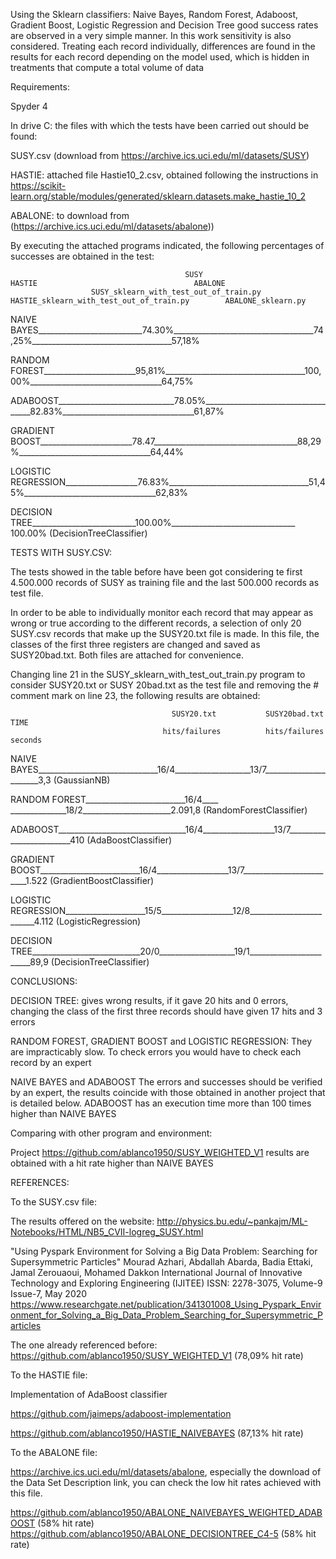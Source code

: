 Using the Sklearn classifiers: Naive Bayes, Random Forest, Adaboost, Gradient Boost, Logistic Regression and Decision Tree good success rates are observed in a very simple manner. In this work sensitivity is also considered.
Treating each record individually, differences are found in the results for each record depending on the model used, which is hidden in treatments that compute a total volume of data

Requirements:

Spyder 4

In drive C: the files with which the tests have been carried out should be found:

SUSY.csv (download from https://archive.ics.uci.edu/ml/datasets/SUSY)

HASTIE: attached file Hastie10_2.csv, obtained following the instructions in
 https://scikit-learn.org/stable/modules/generated/sklearn.datasets.make_hastie_10_2

ABALONE: to download from (https://archive.ics.uci.edu/ml/datasets/abalone))

By executing the attached programs indicated, the following percentages of successes are obtained in the test:


                                           SUSY                              HASTIE                                   ABALONE
                      SUSY_sklearn_with_test_out_of_train.py    HASTIE_sklearn_with_test_out_of_train.py        ABALONE_sklearn.py
                                  

NAIVE BAYES__________________________74.30%___________________________________74,25%___________________________________57,18%


RANDOM FOREST_______________________95,81%___________________________________100,00%_________________________________64,75%

ADABOOST_____________________________78.05%___________________________________82.83%_________________________________61,87%

GRADIENT BOOST_______________________78.47____________________________________88,29%_________________________________64,44%

LOGISTIC REGRESSION__________________76.83%___________________________________51,45%_________________________________62,83%


DECISION TREE__________________________100.00%_______________________________ 100.00%
(DecisionTreeClassifier)



TESTS WITH SUSY.CSV:

The tests showed in the table before have been got considering te first 4.500.000 records of SUSY as training file and the last 500.000 records as test file.
  
In order to be able to individually monitor each record that may appear as wrong or true according to the different records, a selection of only 20 SUSY.csv records that make up the SUSY20.txt file is made.
In this file, the classes of the first three registers are changed and saved as SUSY20bad.txt.
Both files are attached for convenience.

Changing line 21 in the SUSY_sklearn_with_test_out_train.py program to consider SUSY20.txt or SUSY 20bad.txt as the test file and removing the # comment mark on line 23, the following results are obtained:


                                        SUSY20.txt           SUSY20bad.txt              TIME
                                      hits/failures          hits/failures             seconds
                                  

NAIVE BAYES______________________________16/4___________________13/7______________________3,3
(GaussianNB)


RANDOM FOREST_________________________16/4____ ______________18/2______________________2.091,8
(RandomForestClassifier)


ADABOOST________________________________16/4__________________13/7________________________410
(AdaBoostClassifier)

GRADIENT BOOST_________________________16/4__________________13/7________________________1.522
(GradientBoostClassifier)

LOGISTIC REGRESSION____________________15/5__________________12/8________________________4.112
(LogisticRegression)

DECISION TREE___________________________20/0___________________19/1_______________________89,9
(DecisionTreeClassifier)

CONCLUSIONS:

DECISION TREE:
gives wrong results, if it gave 20 hits and 0 errors, changing the class of the first three records should have given 17 hits and 3 errors

RANDOM FOREST, GRADIENT BOOST and LOGISTIC REGRESSION:
They are impracticably slow. To check errors you would have to check each record by an expert

NAIVE BAYES and ADABOOST
The errors and successes should be verified by an expert, the results coincide with those obtained in another project that is detailed below. ADABOOST has an execution time more than 100 times higher than NAIVE BAYES

Comparing with other program and environment:

Project https://github.com/ablanco1950/SUSY_WEIGHTED_V1 results are obtained with a hit rate higher than NAIVE BAYES

REFERENCES:

To the SUSY.csv file:

The results offered on the website: http://physics.bu.edu/~pankajm/ML-Notebooks/HTML/NB5_CVII-logreg_SUSY.html

"Using Pyspark Environment for Solving a Big Data Problem: Searching for Supersymmetric Particles" Mourad Azhari, Abdallah Abarda, Badia Ettaki, Jamal Zerouaoui, Mohamed Dakkon International Journal of Innovative Technology and Exploring Engineering (IJITEE) ISSN: 2278-3075, Volume-9 Issue-7, May 2020 https://www.researchgate.net/publication/341301008_Using_Pyspark_Environment_for_Solving_a_Big_Data_Problem_Searching_for_Supersymmetric_Particles

The one already referenced before: https://github.com/ablanco1950/SUSY_WEIGHTED_V1 (78,09% hit rate)


To the HASTIE file:

Implementation of AdaBoost classifier

https://github.com/jaimeps/adaboost-implementation

https://github.com/ablanco1950/HASTIE_NAIVEBAYES (87,13% hit rate)

To the ABALONE file:

https://archive.ics.uci.edu/ml/datasets/abalone, especially the download of the Data Set Description link, you can check the low hit rates
achieved with this file.

https://github.com/ablanco1950/ABALONE_NAIVEBAYES_WEIGHTED_ADABOOST (58% hit rate)
https://github.com/ablanco1950/ABALONE_DECISIONTREE_C4-5 (58% hit rate)
